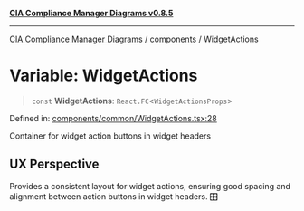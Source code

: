 [**CIA Compliance Manager Diagrams v0.8.5**](../../README.md)

***

[CIA Compliance Manager Diagrams](../../modules.md) / [components](../README.md) / WidgetActions

# Variable: WidgetActions

> `const` **WidgetActions**: `React.FC`\<`WidgetActionsProps`\>

Defined in: [components/common/WidgetActions.tsx:28](https://github.com/Hack23/cia-compliance-manager/blob/b7c3bc9644fb5b9d82b5b184ba290206da25104b/src/components/common/WidgetActions.tsx#L28)

Container for widget action buttons in widget headers

## UX Perspective

Provides a consistent layout for widget actions, ensuring good spacing
and alignment between action buttons in widget headers. 🎛️
